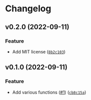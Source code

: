 # Changelog

<!--next-version-placeholder-->

## v0.2.0 (2022-09-11)
### Feature
* Add MIT license ([`8b2c103`](https://github.com/RickCi/silex/commit/8b2c103e86bdb3e5893afb3b91e3da3b6b0506a4))

## v0.1.0 (2022-09-11)
### Feature
* Add various functions ([#1](https://github.com/RickCi/silex/issues/1)) ([`cb8c15a`](https://github.com/RickCi/silex/commit/cb8c15a5f7906b0788f9a196f027ecb1dbd79ff1))
